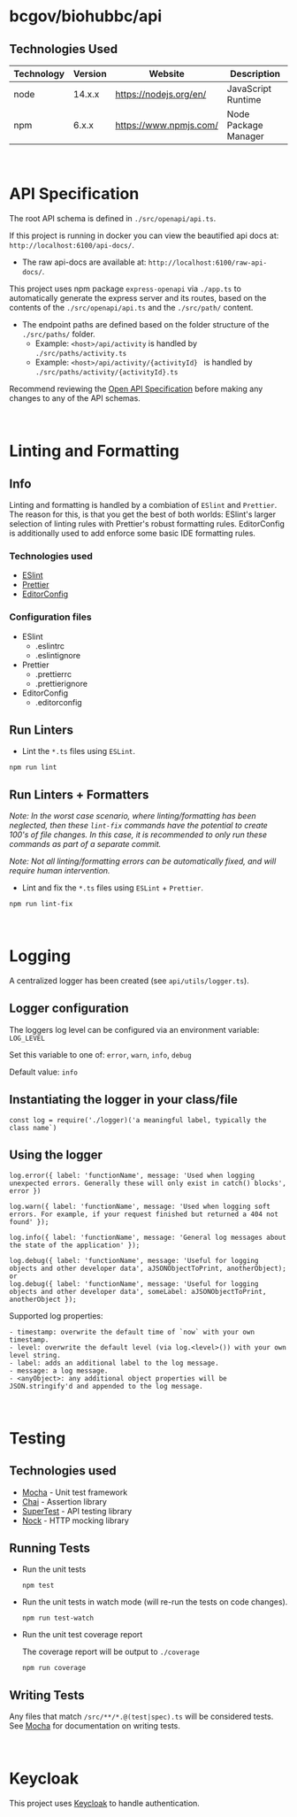 # bcgov/biohubbc/api

## Technologies Used

| Technology | Version | Website                              | Description          |
| ---------- | ------- | ------------------------------------ | -------------------- |
| node       | 14.x.x  | https://nodejs.org/en/               | JavaScript Runtime   |
| npm        | 6.x.x   | https://www.npmjs.com/               | Node Package Manager |

<br />

# API Specification

The root API schema is defined in `./src/openapi/api.ts`.

If this project is running in docker you can view the beautified api docs at: `http://localhost:6100/api-docs/`.

- The raw api-docs are available at: `http://localhost:6100/raw-api-docs/`.

This project uses npm package `express-openapi` via `./app.ts` to automatically generate the express server and its routes, based on the contents of the `./src/openapi/api.ts` and the `./src/path/` content.

- The endpoint paths are defined based on the folder structure of the `./src/paths/` folder.
  - Example: `<host>/api/activity` is handled by `./src/paths/activity.ts`
  - Example: `<host>/api/activity/{activityId} ` is handled by `./src/paths/activity/{activityId}.ts`

Recommend reviewing the [Open API Specification](https://swagger.io/docs/specification/about/) before making any changes to any of the API schemas.

<br />

# Linting and Formatting

## Info

Linting and formatting is handled by a combiation of `ESlint` and `Prettier`. The reason for this, is that you get the best of both worlds: ESlint's larger selection of linting rules with Prettier's robust formatting rules. EditorConfig is additionally used to add enforce some basic IDE formatting rules.

### Technologies used

- [ESlint](https://eslint.org/)
- [Prettier](https://prettier.io/)
- [EditorConfig](http://editorconfig.org)

### Configuration files

- ESlint
  - .eslintrc
  - .eslintignore
- Prettier
  - .prettierrc
  - .prettierignore
- EditorConfig
  - .editorconfig

## Run Linters

- Lint the `*.ts` files using `ESLint`.

```
npm run lint
```

## Run Linters + Formatters

_Note: In the worst case scenario, where linting/formatting has been neglected, then these `lint-fix` commands have the potential to create 100's of file changes. In this case, it is recommended to only run these commands as part of a separate commit._

_Note: Not all linting/formatting errors can be automatically fixed, and will require human intervention._

- Lint and fix the `*.ts` files using `ESLint` + `Prettier`.

```
npm run lint-fix
```

<br />

# Logging

A centralized logger has been created (see `api/utils/logger.ts`).

## Logger configuration

The loggers log level can be configured via an environment variable: `LOG_LEVEL`

Set this variable to one of: `error`, `warn`, `info`, `debug`

Default value: `info`

## Instantiating the logger in your class/file

```
const log = require('./logger)('a meaningful label, typically the class name`)
```

## Using the logger

```
log.error({ label: 'functionName', message: 'Used when logging unexpected errors. Generally these will only exist in catch() blocks', error })

log.warn({ label: 'functionName', message: 'Used when logging soft errors. For example, if your request finished but returned a 404 not found' });

log.info({ label: 'functionName', message: 'General log messages about the state of the application' });

log.debug({ label: 'functionName', message: 'Useful for logging objects and other developer data', aJSONObjectToPrint, anotherObject);
or
log.debug({ label: 'functionName', message: 'Useful for logging objects and other developer data', someLabel: aJSONObjectToPrint, anotherObject });
```

Supported log properties:

```
- timestamp: overwrite the default time of `now` with your own timestamp.
- level: overwrite the default level (via log.<level>()) with your own level string.
- label: adds an additional label to the log message.
- message: a log message.
- <anyObject>: any additional object properties will be JSON.stringify'd and appended to the log message.
```

<br />

# Testing

## Technologies used

- [Mocha](https://www.npmjs.com/package/mocha) - Unit test framework
- [Chai](https://www.npmjs.com/package/chai) - Assertion library
- [SuperTest](https://www.npmjs.com/package/supertest) - API testing library
- [Nock](https://www.npmjs.com/package/nock) - HTTP mocking library

## Running Tests

- Run the unit tests

  ```
  npm test
  ```

- Run the unit tests in watch mode (will re-run the tests on code changes).

  ```
  npm run test-watch
  ```

- Run the unit test coverage report

  The coverage report will be output to `./coverage`

  ```
  npm run coverage
  ```

## Writing Tests

Any files that match `/src/**/*.@(test|spec).ts` will be considered tests.  
See [Mocha](https://mochajs.org) for documentation on writing tests.

<br />

# Keycloak

This project uses [Keycloak](https://www.keycloak.org/) to handle authentication.
